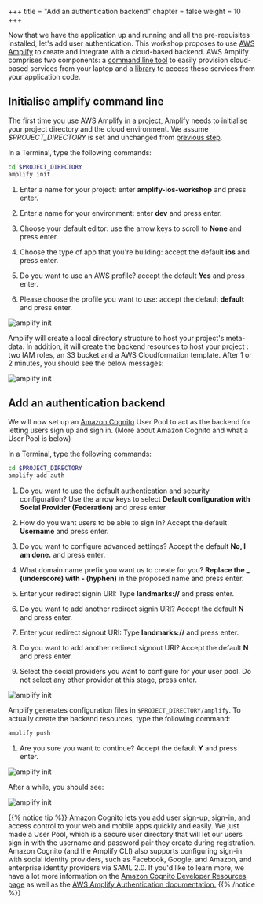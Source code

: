 +++
title = "Add an authentication backend"
chapter = false
weight = 10
+++

Now that we have the application up and running and all the pre-requisites installed, let's add user authentication.  This workshop proposes to use [AWS Amplify](https://aws.amazon.com/amplify/) to create and integrate with a cloud-based backend.  AWS Amplify comprises two components: a [command line tool](https://aws-amplify.github.io/docs/cli-toolchain/quickstart) to easily provision cloud-based services from your laptop and a [library](https://aws-amplify.github.io/docs/ios/start) to access these services from your application code.

## Initialise amplify command line

The first time you use AWS Amplify in a project, Amplify needs to initialise your project directory and the cloud environment.  We assume *$PROJECT_DIRECTORY* is set and unchanged from [previous step](/20_getting_started/20_bootstrapping_the_app.html).

In a Terminal, type the following commands:

```bash
cd $PROJECT_DIRECTORY
amplify init
```

1. Enter a name for your project: enter **amplify-ios-workshop** and press enter.

1. Enter a name for your environment: enter **dev** and press enter.

1. Choose your default editor:  use the arrow keys to scroll to **None** and press enter.

1. Choose the type of app that you're building: accept the default **ios** and press enter.

1. Do you want to use an AWS profile? accept the default **Yes** and press enter.

1. Please choose the profile you want to use: accept the default **default** and press enter.

![amplify init](/images/30-10-amplify-init.png)

Amplify will create a local directory structure to host your project's meta-data.  In addition, it will create the backend resources to host your project : two IAM roles, an S3 bucket and a AWS Cloudformation template.  After 1 or 2 minutes, you should see the below messages:

![amplify init](/images/30-10-amplify-init-ok.png)

## Add an authentication backend

We will now set up an [Amazon Cognito](https://aws.amazon.com/cognito/) User Pool to act as the backend for letting users sign up and sign in. (More about Amazon Cognito and what a User Pool is below)

In a Terminal, type the following commands:

```bash
cd $PROJECT_DIRECTORY
amplify add auth
```

1. Do you want to use the default authentication and security configuration? Use the arrow keys to select **Default configuration with Social Provider (Federation)** and press enter

1. How do you want users to be able to sign in? Accept the default **Username** and press enter.

1. Do you want to configure advanced settings? Accept the default **No, I am done.** and press enter.

1. What domain name prefix you want us to create for you? **Replace the _ (underscore) with - (hyphen)** in the proposed name and press enter.

1. Enter your redirect signin URI: Type **landmarks://** and press enter.

1. Do you want to add another redirect signin URI? Accept the default **N** and press enter.

1. Enter your redirect signout URI: Type **landmarks://** and press enter.

1. Do you want to add another redirect signout URI? Accept the default **N** and press enter.

1. Select the social providers you want to configure for your user pool. Do not select any other provider at this stage, press enter.

![amplify init](/images/30-10-amplify-add-auth.png)

Amplify generates configuration files in `$PROJECT_DIRECTORY/amplify`. To actually create the backend resources, type the following command:

```bash
amplify push
```

1. Are you sure you want to continue? Accept the default **Y** and press enter.

![amplify init](/images/30-10-amplify-push-1.png)

After a while, you should see:

![amplify init](/images/30-10-amplify-push-2.png)

{{% notice tip %}}
Amazon Cognito lets you add user sign-up, sign-in, and access control to your web and mobile apps quickly and easily. We just made a User Pool, which is a secure user directory that will let our users sign in with the username and password pair they create during registration. Amazon Cognito (and the Amplify CLI) also supports configuring sign-in with social identity providers, such as Facebook, Google, and Amazon, and enterprise identity providers via SAML 2.0. If you'd like to learn more, we have a lot more information on the [Amazon Cognito Developer Resources page](https://aws.amazon.com/cognito/dev-resources/) as well as the [AWS Amplify Authentication documentation.](https://aws-amplify.github.io/docs/ios/authentication)
{{% /notice %}}